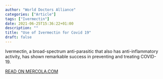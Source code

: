 ```yaml
---
author: "World Doctors Alliance"
categories: ["Article"]
tags: ["Ivermectin"]
date: 2021-06-25T15:36:22+01:00
description: ""
title: "Use of Ivermectin for Covid 19"
draft: false
---
```


Ivermectin, a  broad-spectrum anti-parasitic that also has anti-inflammatory activity,  has shown remarkable success in preventing and treating COVID-19.  

[READ ON MERCOLA.COM](https://articles.mercola.com/sites/articles/archive/2021/06/24/use-of-ivermectin-for-covid-19.aspx)
